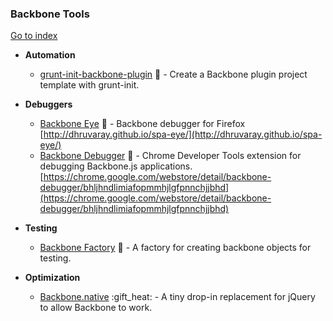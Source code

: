 ### Backbone Tools
[Go to index](https://github.com/cdleon/awesome-front-end#index)

- **Automation**

  * [grunt-init-backbone-plugin](https://github.com/gsamokovarov/grunt-init-backbone-plugin) :gift_heart: - Create a Backbone plugin project template with grunt-init.

- **Debuggers**

  * [Backbone Eye](https://github.com/dhruvaray/spa-eye) :gift_heart: - Backbone debugger for Firefox [http://dhruvaray.github.io/spa-eye/](http://dhruvaray.github.io/spa-eye/)
  * [Backbone Debugger](https://github.com/Maluen/Backbone-Debugger) :gift_heart: - Chrome Developer Tools extension for debugging Backbone.js applications. [https://chrome.google.com/webstore/detail/backbone-debugger/bhljhndlimiafopmmhjlgfpnnchjjbhd](https://chrome.google.com/webstore/detail/backbone-debugger/bhljhndlimiafopmmhjlgfpnnchjjbhd)

- **Testing**

  * [Backbone Factory](https://github.com/SupportBee/Backbone-Factory) :gift_heart: - A factory for creating backbone objects for testing.

- **Optimization**

  * [Backbone.native](https://github.com/inkling/backbone.native) :gift_heat: - A tiny drop-in replacement for jQuery to allow Backbone to work.